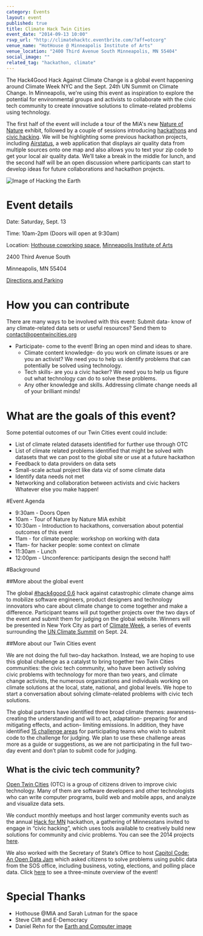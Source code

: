 ```yaml
---
category: Events
layout: event
published: true
title: Climate Hack Twin Cities
event_date: "2014-09-13 10:00"
rsvp_url: "http://climatehacktc.eventbrite.com/?aff=otcorg"
venue_name: "HotHouse @ Minneapolis Institute of Arts"
venue_location: "2400 Third Avenue South Minneapolis, MN 55404"
social_image: ""
related_tag: "hackathon, climate"
---
```


The Hack4Good Hack Against Climate Change is a global event happening around Climate Week NYC and the Sept. 24th UN Summit on Climate Change. In Minneapolis, we're using this event as inspiration to explore the potential for environmental groups and activists to collaborate with the civic tech community to create innovative solutions to climate-related problems using technology.

The first half of the event will include a tour of the MIA's new [Nature of Nature](http://new.artsmia.org/exhibition/the-nature-of-nature/) exhibit, followed by a couple of sessions introducing [hackathons](http://en.wikipedia.org/wiki/Hackathon) and [civic hacking](http://hackforchange.org/about/faq/). We will be highlighting some previous hackathon projects, including [Airstatus](http://opentwincities.org/2014/07/16/hack-for-mn-2014-open-hack-projects/#airstatus), a web application that displays air quality data from multiple sources onto one map and also allows you to text your zip code to get your local air quality data. We’ll take a break in the middle for lunch, and the second half will be an open discussion where participants can start to develop ideas for future collaborations and hackathon projects.

![Image of Hacking the Earth](https://farm9.staticflickr.com/8226/8367388728_194db380fb_o.png)

# Event details

Date: Saturday, Sept. 13

Time: 10am-2pm (Doors will open at 9:30am)

Location: [Hothouse coworking space](http://www.artsjournal.com/speaker/2014/07/announcing-hothouse-exploring-new-ideas-in-co-working-with-the-minneapolis-institute-of-arts/), [Minneapolis Institute of Arts](http://new.artsmia.org/)

2400 Third Avenue South

Minneapolis, MN 55404

[Directions and Parking](http://new.artsmia.org/visit/directions-maps-and-parking/)

# How you can contribute

There are many ways to be involved with this event:
Submit data- know of any climate-related data sets or useful resources? Send them to <contact@opentwincities.org>

- Participate- come to the event! Bring an open mind and ideas to share.
  - Climate content knowledge- do you work on climate issues or are you an activist? We need you to help us identify problems that can potentially be solved using technology.
  - Tech skills- are you a civic hacker? We need you to help us figure out what technology can do to solve these problems.
  - Any other knowledge and skills. Addressing climate change needs all of your brilliant minds!

# What are the goals of this event?

Some potential outcomes of our Twin Cities event could include:

- List of climate related datasets identified for further use through OTC
- List of climate related problems identified that might be solved with datasets that we can post to the global site or use at a future hackathon
- Feedback to data providers on data sets
- Small-scale actual project like data viz of some climate data
- Identify data needs not met
- Networking and collaboration between activists and civic hackers
Whatever else you make happen!

#Event Agenda

- 9:30am - Doors Open
- 10am - Tour of Nature by Nature MIA exhibit
- 10:30am - Introduction to hackathons, conversation about potential outcomes of this event
- 11am - for climate people: workshop on working with data
- 11am- for hacker people: some context on climate
- 11:30am - Lunch
- 12:00pm - Unconference: participants design the second half!
 
#Background

##More about the global event

The global [#hack4good 0.6](http://hack4good.io/) hack against catastrophic climate change aims to mobilize software engineers, product designers and technology innovators who care about climate change to come together and make a difference. Participant teams will put together projects over the two days of the event and submit them for judging on the global website. Winners will be presented in New York City as part of [Climate Week](http://www.climateweeknyc.org/), a series of events surrounding the [UN Climate Summit](http://www.un.org/climatechange/summit/) on Sept. 24.

##More about our Twin Cities event

We are not doing the full two-day hackathon. Instead, we are hoping to use this global challenge as a catalyst to bring together two Twin Cities communities: the civic tech community, who have been actively solving civic problems with technology for more than two years, and climate change activists, the numerous organizations and individuals working on climate solutions at the local, state, national, and global levels. We hope to start a conversation about solving climate-related problems with civic tech solutions.

The global partners have identified three broad climate themes: awareness- creating the understanding and will to act, adaptation- preparing for and mitigating effects, and action- limiting emissions. In addition, they have identified [15 challenge areas](https://geekli.st/hackathon/hack4good-06?tab=ideas) for participating teams who wish to submit code to the challenge for judging. We plan to use these challenge areas more as a guide or suggestions, as we are not participating in the full two-day event and don’t plan to submit code for judging.

## What is the civic tech community?

[Open Twin Cities](/) (OTC) is a group of citizens driven to improve civic technology. Many of them are software developers and other technologists who can write computer programs, build web and mobile apps, and analyze and visualize data sets.

We conduct monthly meetups and host larger community events such as the annual [Hack for MN](http://hackformn.org/) hackathon, a gathering of Minnesotans invited to engage in “civic hacking”, which uses tools available to creatively build new solutions for community and civic problems. You can see the 2014 projects [here](http://hackformn.org/hack-for-mn-2014-open-hack-projects).

We also worked with the Secretary of State’s Office to host [Capitol Code: An Open Data Jam](http://capitolcode.mn.gov/) which asked citizens to solve problems using public data from the SOS office, including business, voting, elections, and polling place data. Click [here](http://capitolcode.mn.gov/) to see a three-minute overview of the event!

# Special Thanks

- Hothouse @MIA and Sarah Lutman for the space
- Steve Clift and E-Democracy
- Daniel Rehn for the [Earth and Computer image](https://www.flickr.com/photos/daniel-rehn/8367388728/in/photolist-bdrW8-dKp49U-95uYwS-ch8rR9-ftodF-4CffYr-ch8rFm-ch8rkL-ch8rrJ-ch8t25-ch8rfN-ch8rAy-8XTTDF-7uqLWu-ch8rLm-94dP6i-nRk2Sg-7CNLff-okWTTe-2Yh65v-7VAYq8-9j2fG8-8Vwi35-onrY8y-5Cxgfx-PhDf5-4SKHJh-7QkmP3-o6arvf-9c3Emx-dWJ8Fh-8JoDpy-Az2nB-6U6szE-o5VMz-drAqpo-o1Fzr-zcBay-bJb3s8-aqnuCS-c9RNrm-c8r8Fm-6c1ik6-4tdpCM-fttcb1-4sqe5d-4b3NBD-b6vRUX-dywiFP-2cT4Ug)